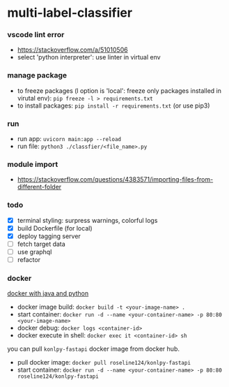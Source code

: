 # multi-label-classifier

### vscode lint error

- https://stackoverflow.com/a/51010506
- select 'python interpreter': use linter in virtual env

### manage package

- to freeze packages (l option is 'local': freeze only packages installed in virutal env): `pip freeze -l > requirements.txt`
- to install packages: `pip install -r requirements.txt` (or use pip3)

### run

- run app: `uvicorn main:app --reload`
- run file: `python3 ./classfier/<file_name>.py`

### module import

- https://stackoverflow.com/questions/4383571/importing-files-from-different-folder

### todo

- [x] terminal styling: surpress warnings, colorful logs
- [x] build Dockerfile (for local)
- [x] deploy tagging server
- [ ] fetch target data
- [ ] use graphql
- [ ] refactor

### docker

[docker with java and python](https://stackoverflow.com/questions/51121875/how-to-run-docker-with-python-and-java)

- docker image build: `docker build -t <your-image-name> .`
- start container: `docker run -d --name <your-container-name> -p 80:80 <your-image-name>`
- docker debug: `docker logs <container-id>`
- docker execute in shell: `docker exec it <container-id> sh`

you can pull `konlpy-fastapi` docker image from docker hub.

- pull docker image: `docker pull roseline124/konlpy-fastapi`
- start container: `docker run -d --name <your-container-name> -p 80:80 roseline124/konlpy-fastapi`
